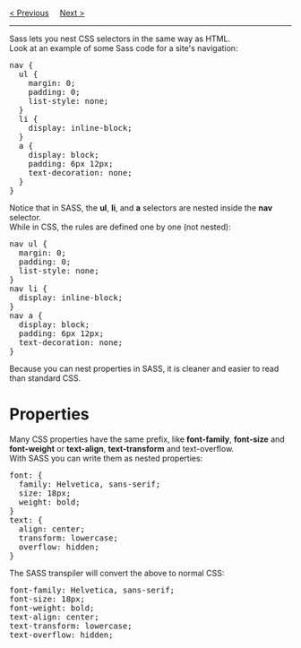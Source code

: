 <a href="/CSS/SASS/Variables.md">&lt; Previous</a>
&nbsp;&nbsp;&nbsp;
<a href="/CSS/SASS/@/import.md">Next &gt;</a>
<hr>
Sass lets you nest CSS selectors in the same way as HTML.
<br>
Look at an example of some Sass code for a site's navigation:
<pre>
nav {
  ul {
    margin: 0;
    padding: 0;
    list-style: none;
  }
  li {
    display: inline-block;
  }
  a {
    display: block;
    padding: 6px 12px;
    text-decoration: none;
  }
}
</pre>
Notice that in SASS, the <b>ul</b>, <b>li</b>, and <b>a</b> selectors are nested inside the <b>nav</b> selector.
<br>
While in CSS, the rules are defined one by one (not nested):
<pre>
nav ul {
  margin: 0;
  padding: 0;
  list-style: none;
}
nav li {
  display: inline-block;
}
nav a {
  display: block;
  padding: 6px 12px;
  text-decoration: none;
}
</pre>
Because you can nest properties in SASS, it is cleaner and easier to read than standard CSS.
<h1>Properties</h1>
Many CSS properties have the same prefix, like <b>font-family</b>, <b>font-size</b> and <b>font-weight</b> or <b>text-align</b>, <b>text-transform</b> and text-overflow.
<br>
With SASS you can write them as nested properties:
<pre>
font: {
  family: Helvetica, sans-serif;
  size: 18px;
  weight: bold;
}
text: {
  align: center;
  transform: lowercase;
  overflow: hidden;
}
</pre>
The SASS transpiler will convert the above to normal CSS:
<pre>
font-family: Helvetica, sans-serif;
font-size: 18px;
font-weight: bold;
text-align: center;
text-transform: lowercase;
text-overflow: hidden;
</pre>
